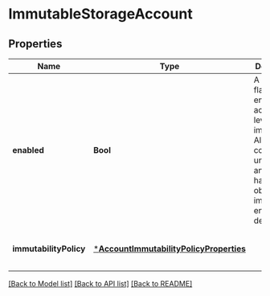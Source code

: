 # ImmutableStorageAccount


## Properties
Name | Type | Description | Notes
------------ | ------------- | ------------- | -------------
**enabled** | **Bool** | A boolean flag which enables account-level immutability. All the containers under such an account have object-level immutability enabled by default. | [optional] [default to nothing]
**immutabilityPolicy** | [***AccountImmutabilityPolicyProperties**](AccountImmutabilityPolicyProperties.md) |  | [optional] [default to nothing]


[[Back to Model list]](../README.md#models) [[Back to API list]](../README.md#api-endpoints) [[Back to README]](../README.md)


